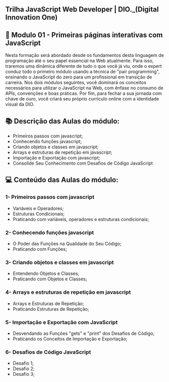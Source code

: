 ## Trilha JavaScript Web Developer | DIO._(Digital Innovation One)
## 📝 Modulo 01 - Primeiras páginas interativas com JavaScript
Nesta formação será abordado desde os fundamentos desta linguagem de programação até o seu papel essencial na Web atualmente. Para isso, traremos uma dinâmica diferente de tudo o que você já viu, onde o expert conduz todo o primeiro módulo usando a técnica de "pair programming", ensinando o JavaScript do zero para um profissional em transição de carreira. Nos dois módulos seguintes, você dominará os conceitos necessários para utilizar o JavaScript na Web, com ênfase no consumo de APIs, convenções e boas práticas. Por fim, para fechar a sua jornada com chave de ouro, você criará seu próprio currículo online com a identidade visual da DIO.

## 📚 Descrição das Aulas do módulo:
- Primeiros passos com javascript;
- Conhecendo funções javascript;
- Criando objetos e classes em javascript;
- Arrays e estruturas de repetição em javascript;
- Importação e Exportação com javascript;
- Consolide Seu Conhecimento com Desafios de Código JavaScript

## 💻 Conteúdo das Aulas do módulo:
### 1- Primeiros passos com javascript
- Variáveis e Operadores;
- Estruturas Condicionais;
- Praticando com variáveis, operadores e estruturas condicionais;
### 2- Conhecendo funções javascript
- O Poder das Funções na Qualidade do Seu Código;
- Praticando com Funções;

### 3- Criando objetos e classes em javascript
- Entendendo Objetos e Classes;
- Praticando com Objetos e Classes;

### 4- Arrays e estruturas de repetição em javascript
- Arrays e Estruturas de Repetição;
- Praticando Estruturas de Repetição;

### 5- Importação e Exportação com JavaScript
- Desvendando as Funções "gets" e "print" dos Desafios de Código;
- Praticando os Conceitos de Importação e Exportação;

### 6- Desafios de Código JavaScript
- Desafio 1;
- Desafio 2;
- Desafio 3;